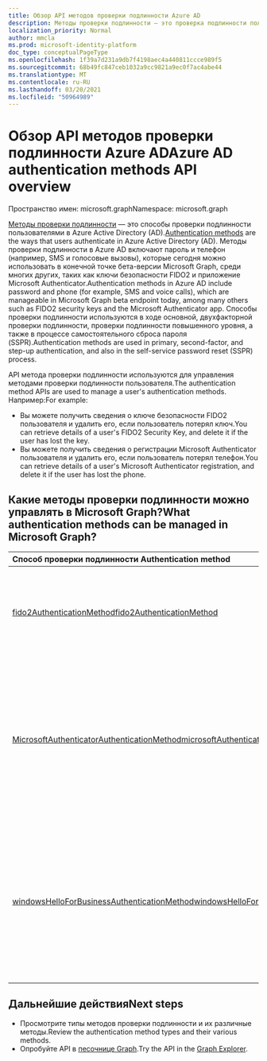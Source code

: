 ```yaml
---
title: Обзор API методов проверки подлинности Azure AD
description: Методы проверки подлинности — это проверка подлинности пользователями в Azure AD.
localization_priority: Normal
author: mmcla
ms.prod: microsoft-identity-platform
doc_type: conceptualPageType
ms.openlocfilehash: 1f39a7d231a9db7f4198aec4a440811ccce989f5
ms.sourcegitcommit: 68b49fc847ceb1032a9cc9821a9ec0f7ac4abe44
ms.translationtype: MT
ms.contentlocale: ru-RU
ms.lasthandoff: 03/20/2021
ms.locfileid: "50964989"
---
```

# <a name="azure-ad-authentication-methods-api-overview"></a><span data-ttu-id="49644-103">Обзор API методов проверки подлинности Azure AD</span><span class="sxs-lookup"><span data-stu-id="49644-103">Azure AD authentication methods API overview</span></span>

<span data-ttu-id="49644-104">Пространство имен: microsoft.graph</span><span class="sxs-lookup"><span data-stu-id="49644-104">Namespace: microsoft.graph</span></span>

<span data-ttu-id="49644-105">[Методы проверки подлинности](/azure/active-directory/authentication/concept-authentication-methods) — это способы проверки подлинности пользователями в Azure Active Directory (AD).</span><span class="sxs-lookup"><span data-stu-id="49644-105">[Authentication methods](/azure/active-directory/authentication/concept-authentication-methods) are the ways that users authenticate in Azure Active Directory (AD).</span></span> <span data-ttu-id="49644-106">Методы проверки подлинности в Azure AD включают пароль и телефон (например, SMS и голосовые вызовы), которые сегодня можно использовать в конечной точке бета-версии Microsoft Graph, среди многих других, таких как ключи безопасности FIDO2 и приложение Microsoft Authenticator.</span><span class="sxs-lookup"><span data-stu-id="49644-106">Authentication methods in Azure AD include password and phone (for example, SMS and voice calls), which are manageable in Microsoft Graph beta endpoint today, among many others such as FIDO2 security keys and the Microsoft Authenticator app.</span></span> <span data-ttu-id="49644-107">Способы проверки подлинности используются в ходе основной, двухфакторной проверки подлинности, проверки подлинности повышенного уровня, а также в процессе самостоятельного сброса пароля (SSPR).</span><span class="sxs-lookup"><span data-stu-id="49644-107">Authentication methods are used in primary, second-factor, and step-up authentication, and also in the self-service password reset (SSPR) process.</span></span>

<span data-ttu-id="49644-108">API метода проверки подлинности используются для управления методами проверки подлинности пользователя.</span><span class="sxs-lookup"><span data-stu-id="49644-108">The authentication method APIs are used to manage a user's authentication methods.</span></span> <span data-ttu-id="49644-109">Например:</span><span class="sxs-lookup"><span data-stu-id="49644-109">For example:</span></span>

* <span data-ttu-id="49644-110">Вы можете получить сведения о ключе безопасности FIDO2 пользователя и удалить его, если пользователь потерял ключ.</span><span class="sxs-lookup"><span data-stu-id="49644-110">You can retrieve details of a user's FIDO2 Security Key, and delete it if the user has lost the key.</span></span>
* <span data-ttu-id="49644-111">Вы можете получить сведения о регистрации Microsoft Authenticator пользователя и удалить его, если пользователь потерял телефон.</span><span class="sxs-lookup"><span data-stu-id="49644-111">You can retrieve details of a user's Microsoft Authenticator registration, and delete it if the user has lost the phone.</span></span>

## <a name="what-authentication-methods-can-be-managed-in-microsoft-graph"></a><span data-ttu-id="49644-112">Какие методы проверки подлинности можно управлять в Microsoft Graph?</span><span class="sxs-lookup"><span data-stu-id="49644-112">What authentication methods can be managed in Microsoft Graph?</span></span>

|<span data-ttu-id="49644-113">Способ проверки подлинности </span><span class="sxs-lookup"><span data-stu-id="49644-113">Authentication method</span></span>       | <span data-ttu-id="49644-114">Описание</span><span class="sxs-lookup"><span data-stu-id="49644-114">Description</span></span> |<span data-ttu-id="49644-115">Примеры</span><span class="sxs-lookup"><span data-stu-id="49644-115">Examples</span></span>     |
|:---------------------------|:------------|:------------|
|[<span data-ttu-id="49644-116">fido2AuthenticationMethod</span><span class="sxs-lookup"><span data-stu-id="49644-116">fido2AuthenticationMethod</span></span>](fido2authenticationmethod.md)|<span data-ttu-id="49644-117">Ключ безопасности FIDO2 может быть использован пользователем для регистрации в Azure AD.</span><span class="sxs-lookup"><span data-stu-id="49644-117">A FIDO2 Security Key can be used by a user to sign-in to Azure AD.</span></span>|<span data-ttu-id="49644-118">Удаление потерянного ключа безопасности FIDO2.</span><span class="sxs-lookup"><span data-stu-id="49644-118">Delete a lost FIDO2 Security Key.</span></span>|
|[<span data-ttu-id="49644-119">MicrosoftAuthenticatorAuthenticationMethod</span><span class="sxs-lookup"><span data-stu-id="49644-119">microsoftAuthenticatorAuthenticationMethod</span></span>](microsoftauthenticatorauthenticationmethod.md)|<span data-ttu-id="49644-120">Microsoft Authenticator может использоваться пользователем для регистрации или выполнения многофакторной проверки подлинности в Azure AD</span><span class="sxs-lookup"><span data-stu-id="49644-120">Microsoft Authenticator can be used by a user to sign-in or perform multi-factor authentication to Azure AD</span></span>|<span data-ttu-id="49644-121">Удаление метода проверки подлинности Microsoft Authenticator.</span><span class="sxs-lookup"><span data-stu-id="49644-121">Delete a Microsoft Authenticator authentication method.</span></span>|
|[<span data-ttu-id="49644-122">windowsHelloForBusinessAuthenticationMethod</span><span class="sxs-lookup"><span data-stu-id="49644-122">windowsHelloForBusinessAuthenticationMethod</span></span>](windowsHelloForBusinessAuthenticationMethod.md)|<span data-ttu-id="49644-123">Windows Hello для бизнеса — это метод без паролей для регистрации на устройствах Windows.</span><span class="sxs-lookup"><span data-stu-id="49644-123">Windows Hello for Business is a passwordless sign-in method on Windows devices.</span></span>|<span data-ttu-id="49644-124">См. устройства, на которых пользователь включил вход в Windows Hello для бизнеса.</span><span class="sxs-lookup"><span data-stu-id="49644-124">See devices where a user has enabled Windows Hello for Business sign-in.</span></span> <span data-ttu-id="49644-125">Удаление учетных данных Windows Hello для бизнеса.</span><span class="sxs-lookup"><span data-stu-id="49644-125">Delete a Windows Hello for Business credential.</span></span>|

## <a name="next-steps"></a><span data-ttu-id="49644-126">Дальнейшие действия</span><span class="sxs-lookup"><span data-stu-id="49644-126">Next steps</span></span>

* <span data-ttu-id="49644-127">Просмотрите типы методов проверки подлинности и их различные методы.</span><span class="sxs-lookup"><span data-stu-id="49644-127">Review the authentication method types and their various methods.</span></span>
* <span data-ttu-id="49644-128">Опробуйте API в [песочнице Graph](https://developer.microsoft.com/graph/graph-explorer).</span><span class="sxs-lookup"><span data-stu-id="49644-128">Try the API in the [Graph Explorer](https://developer.microsoft.com/graph/graph-explorer).</span></span>